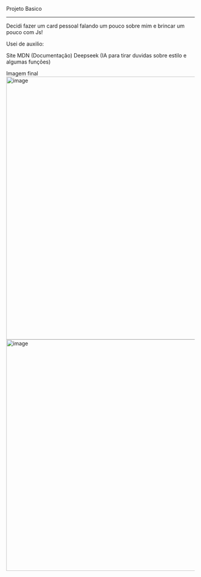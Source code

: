 Projeto Basico 

-------------------------------------------------------------

Decidi fazer um card pessoal falando um pouco sobre mim e brincar um pouco com Js!

Usei de auxilio:

Site MDN (Documentação)
Deepseek (IA para tirar duvidas sobre estilo e algumas funções)

Imagem final 
<img width="931" height="702" alt="image" src="https://github.com/user-attachments/assets/a6699601-f829-4e1d-84a6-d285b344a741" />
<img width="525" height="618" alt="image" src="https://github.com/user-attachments/assets/8e225d86-9e92-4de5-aebd-5a382a4d8fda" />
